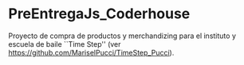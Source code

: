# PreEntregaJs_Coderhouse
Proyecto de compra de productos y merchandizing para el instituto y escuela de baile ``Time Step'' (ver https://github.com/MariselPucci/TimeStep_Pucci).